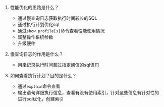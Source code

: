 1. 性能优化的思路是什么？
   + 通过慢查询日志获取执行时间较长的SQL
   + 通过执行计划优化sql
   + 通过`show profile[s]`命令查看性能使用情况
   + 调整操作系统参数
   + 升级硬件

2. 慢查询日志的作用是什么？
   + 用来记录执行时间超过指定阈值的sql语句
3. 如何查看执行计划？目的是什么？
   + 通过`explain`命令查看
   + 输出语句详细执行信息，查看有没有使用索引，针对这些信息有针对性的进行sql优化，创建索引

